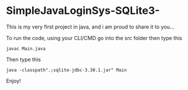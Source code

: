 # SimpleJavaLoginSys-SQLite3-

This is my very first project in java, and i am proud to share it to you... 

To run the code, using your CLI/CMD go into the src folder then type this

```
javac Main.java
```

Then type this
```
java -classpath".;sqlite-jdbc-3.30.1.jar" Main
```

Enjoy!
